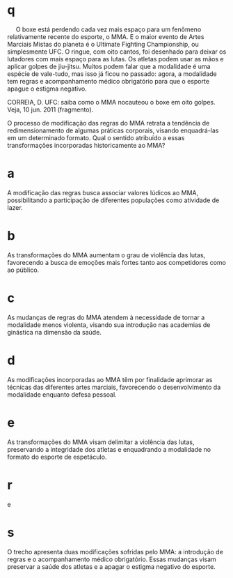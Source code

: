 # q
     O boxe está perdendo cada vez mais espaço para um fenômeno relativamente recente do esporte, o MMA. E o maior evento de Artes Marciais Mistas do planeta é o Ultimate Fighting Championship, ou simplesmente UFC. O ringue, com oito cantos, foi desenhado para deixar os lutadores com mais espaço para as lutas. Os atletas podem usar as mãos e aplicar golpes de jiu-jitsu. Muitos podem falar que a modalidade é uma espécie de vale-tudo, mas isso já ficou no passado: agora, a modalidade tem regras e acompanhamento médico obrigatório para que o esporte apague o estigma negativo.

CORREIA, D. UFC: saiba como o MMA nocauteou o boxe em oito golpes. Veja, 10 jun. 2011 (fragmento).

O processo de modificação das regras do MMA retrata a tendência de redimensionamento de algumas práticas corporais, visando enquadrá-las em um determinado formato. Qual o sentido atribuído a essas transformações incorporadas historicamente ao MMA?

# a
A modificação das regras busca associar valores lúdicos ao MMA, possibilitando a participação de diferentes populações como atividade de lazer.

# b
As transformações do MMA aumentam o grau de violência das lutas, favorecendo a busca de emoções mais fortes tanto aos competidores como ao público.

# c
As mudanças de regras do MMA atendem à necessidade de tornar a modalidade menos violenta, visando sua introdução nas academias de ginástica na dimensão da saúde.

# d
As modificações incorporadas ao MMA têm por finalidade aprimorar as técnicas das diferentes artes marciais, favorecendo o desenvolvimento da modalidade enquanto defesa pessoal.

# e
As transformações do MMA visam delimitar a violência das lutas, preservando a integridade dos atletas e enquadrando a modalidade no formato do esporte de espetáculo.

# r
e

# s
O trecho apresenta duas modificações sofridas pelo MMA: a introdução de regras e o acompanhamento médico obrigatório. Essas mudanças visam preservar a saúde dos atletas e a apagar o estigma negativo do esporte.
